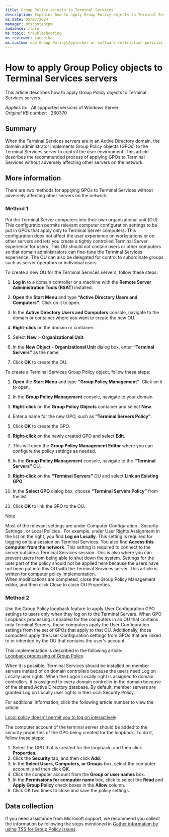```yaml
---
title: Group Policy objects to Terminal Services
description: Explains how to apply Group Policy objects to Terminal Services servers without adversely affecting other servers on the network.
ms.date: 05/07/2024
manager: dcscontentpm
audience: itpro
ms.topic: troubleshooting
ms.reviewer: kaushika
ms.custom: sap:Group Policy\Applocker or software restriction policies, csstroubleshoot
---
```

# How to apply Group Policy objects to Terminal Services servers

This article describes how to apply Group Policy objects to Terminal Services servers.

_Applies to:_ &nbsp; All supported versions of Windows Server  
_Original KB number:_ &nbsp; 260370

## Summary

When the Terminal Services servers are in an Active Directory domain, the domain administrator implements Group Policy objects (GPOs) to the Terminal Services server to control the user environment. This article describes the recommended process of applying GPOs to Terminal Services without adversely affecting other servers on the network.

## More information

There are two methods for applying GPOs to Terminal Services without adversely affecting other servers on the network.

### Method 1

Put the Terminal Server computers into their own organizational unit (OU). This configuration permits relevant computer configuration settings to be put in GPOs that apply only to Terminal Server computers. This configuration does not affect the user experience on workstations or on other servers and lets you create a tightly controlled Terminal Server experience for users. This OU should not contain users or other computers so that domain administrators can fine-tune the Terminal Services experience. The OU can also be delegated for control to subordinate groups such as server operators or individual users.

To create a new OU for the Terminal Services servers, follow these steps:

1. __Log in__ to a domain controller or a machine with the __Remote Server Administration Tools (RSAT)__ installed.

1. __Open__ the __Start Menu__ and type __“Active Directory Users and Computers”__. Click on it to open.

1. In the __Active Directory Users and Computers__ console, navigate to the domain or container where you want to create the new OU.

1. __Right-click__ on the domain or container.

1. Select __New__ > __Organizational Unit__.

1. In the __New Object - Organizational Unit__ dialog box, enter __“Terminal Servers”__ as the name.

1. Click __OK__ to create the OU.  

To create a Terminal Services Group Policy object, follow these steps:

1. __Open__ the __Start Menu__ and type __“Group Policy Management”__. Click on it to open.

1. In the __Group Policy Management__ console, navigate to your domain.

1. __Right-click__ on the __Group Policy Objects__ container and select __New__.

1. Enter a name for the new GPO, such as __“Terminal Servers Policy”__.

1. Click __OK__ to create the GPO.

1. __Right-click__ on the newly created GPO and select __Edit__.

1. This will open the __Group Policy Management Editor__ where you can configure the policy settings as needed.

1. In the __Group Policy Management__ console, navigate to the __“Terminal Servers”__ OU.

1. __Right-click__ on the __“Terminal Servers”__ OU and select __Link an Existing GPO__.

1. In the __Select GPO__ dialog box, choose __“Terminal Servers Policy”__ from the list.

1. Click __OK__ to link the GPO to the OU.

> [!NOTE]
> Most of the relevant settings are under Computer Configuration , Security Settings , or Local Policies . For example, under User Rights Assignment in the list on the right, you find **Log on Locally**. This setting is required for logging on to a session on Terminal Services. You also find **Access this computer from the network**. This setting is required to connect to the server outside a Terminal Services session. This is also where you can prevent users from being able to shut down the system. Settings for the user part of the policy should not be applied here because the users have not been put into this OU with the Terminal Services server. This article is written for computer policy implementation.  
When modifications are completed, close the Group Policy Management editor, and then click Close to close OU Properties.

### Method 2

Use the Group Policy loopback feature to apply User Configuration GPO settings to users only when they log on to the Terminal Servers. When GPO Loopback processing is enabled for the computers in an OU that contains only Terminal Servers, those computers apply the User Configuration settings from the set of GPOs that apply to that OU. Additionally, those computers apply the User Configuration settings from GPOs that are linked to or inherited by the OU that contains the user's account.

This implementation is described in the following article:  
[Loopback processing of Group Policy](/troubleshoot/windows-server/group-policy/loopback-processing-of-group-policy) 

When it is possible, Terminal Services should be installed on member servers instead of on domain controllers because the users need Log on Locally user rights. When the Logon Locally right is assigned to domain controllers, it is assigned to every domain controller in the domain because of the shared Active Directory database. By default, member servers are granted Log on Locally user rights in the Local Security Policy.

For additional information, click the following article number to view the article:

[Local policy doesn't permit you to log on interactively](/troubleshoot/windows-server/remote/local-policy-not-permit-log-on-interactively)

The computer account of the terminal server should be added to the security properties of the GPO being created for the loopback. To do it, follow these steps:  

1. Select the GPO that is created for the loopback, and then click **Properties**.
2. Click the **Security** tab, and then click **Add**.
3. In the **Select Users, Computers, or Groups** box, select the computer account, and then click **OK**.
4. Click the computer account from the **Group or user names** box.
5. In the **Permissions for computer name** box, click to select the **Read** and **Apply Group Policy** check boxes in the **Allow** column.
6. Click OK two times to close and save the policy settings.

## Data collection

If you need assistance from Microsoft support, we recommend you collect the information by following the steps mentioned in [Gather information by using TSS for Group Policy issues](../../windows-client/windows-troubleshooters/gather-information-using-tss-group-policy.md).
